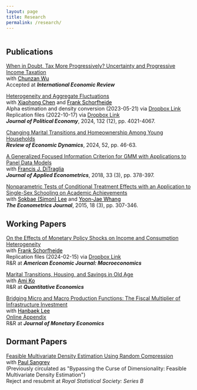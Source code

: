 ```yaml
---
layout: page
title: Research
permalink: /research/
---
```


 
<hr style="clear:both;visibility: hidden;" />  


## Publications

[When in Doubt, Tax More Progressively? Uncertainty and Progressive Income Taxation](https://github.com/minsuc/Econ103_LPS/raw/master/papers/OTUP.pdf)<br> 
with <a href="https://sites.google.com/site/chunzanwu/" style="color:#000000;">Chunzan Wu</a><br>
Accepted at <b><i>International Economic Review</i></b>

[Heterogeneity and Aggregate Fluctuations](https://www.journals.uchicago.edu/doi/10.1086/731411)<br> 
with <a href="https://sites.google.com/site/xiaohongchenyale/" style="color:#000000;">Xiaohong Chen</a> and <a href="https://web.sas.upenn.edu/schorf/" style="color:#000000;">Frank Schorfheide</a><br>
Alpha estimation and density conversion (2023-05-21) via [Dropbox Link](https://www.dropbox.com/s/nqlz3g6p9fr5evs/Alpha%20Estimation%20and%20Conversion_v20230521.zip?dl=0)<br> 
Replication files (2022-10-17) via [Dropbox Link](https://www.dropbox.com/s/lbvq0gvyqd98wv7/Replication_v20221017.zip?dl=0)<br>
<b><i>Journal of Political Economy</i></b>, 2024, 132 (12), pp. 4021-4067.

[Changing Marital Transitions and Homeownership Among Young Households](https://www.sciencedirect.com/science/article/abs/pii/S1094202523000716)<br> 
<b><i>Review of Economic Dynamics</i></b>, 2024, 52, pp. 46-63.

[A Generalized Focused Information Criterion for GMM with Applications to Panel Data Models](https://onlinelibrary.wiley.com/doi/abs/10.1002/jae.2614)<br>
with <a href="https://ditraglia.com" style="color:#000000;">Francis J. DiTraglia</a><br>
 <b><i>Journal of Applied Econometrics</i></b>, 2018, 33 (3), pp. 378-397.

[Nonparametric Tests of Conditional Treatment Effects with an Application to Single-Sex Schooling on Academic Achievements](http://onlinelibrary.wiley.com/doi/10.1111/ectj.12050/abstract)<br> 
with <a href="https://sites.google.com/site/sokbae/" style="color:#000000;">Sokbae (Simon) Lee</a> and <a href="https://sites.google.com/site/whangyjhomepage/" style="color:#000000;">Yoon-Jae Whang</a><br>
<b><i>The Econometrics Journal</i></b>, 2015, 18 (3), pp. 307-346.

## Working Papers

[On the Effects of Monetary Policy Shocks on Income and Consumption Heterogeneity](https://github.com/minsuc/Econ103_LPS/raw/master/papers/HH_Het_MP_v11.pdf)<br>
with <a href="https://web.sas.upenn.edu/schorf/" style="color:#000000;">Frank Schorfheide</a><br>
Replication files (2024-02-15) via [Dropbox Link](https://www.dropbox.com/scl/fi/7af6n7y7r4d70zidlqau6/Replication_v2024-02-16.zip?rlkey=m6c61otzhipjzwdqw09nq484b&dl=0)<br>
R&R at <b><i>American Economic Journal: Macroeconomics</i></b>

[Marital Transitions, Housing, and Savings in Old Age](https://github.com/minsuc/Econ103_LPS/raw/master/papers/Chang_Ko_08282023.pdf)<br> 
with <a href="http://www.ko-ami.com/" style="color:#000000;">Ami Ko</a><br>
R&R at <b><i>Quantitative Economics</i></b>

[Bridging Micro and Macro Production Functions: The Fiscal Multiplier of Infrastructure Investment](https://github.com/minsuc/Econ103_LPS/raw/master/papers/Draft_CL.pdf)<br> 
with <a href="https://sites.google.com/sas.upenn.edu/hanbaeklee" style="color:#000000;">Hanbaek Lee</a><br>
[Online Appendix](https://github.com/minsuc/Econ103_LPS/raw/master/papers/Appendix_CL.pdf)<br>
R&R at <b><i>Journal of Monetary Economics</i></b>


## Dormant Papers

[Feasible Multivariate Density Estimation Using Random Compression](https://github.com/minsuc/Econ103_LPS/raw/master/papers/ChangSangrey_web.pdf)<br> 
with <a href="https://sangrey.io/" style="color:#000000;">Paul Sangrey</a><br>
(Previously circulated as "Bypassing the Curse of Dimensionality: Feasible Multivariate Density Estimation")<br>
Reject and resubmit at <i>Royal Statistical Society: Series B</i> 


